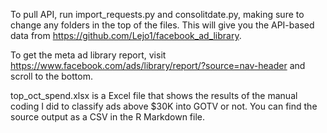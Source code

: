 To pull API, run import_requests.py and consolitdate.py, making sure to change any folders in the top of the files. This will give you the API-based data from https://github.com/Lejo1/facebook_ad_library.

To get the meta ad library report, visit https://www.facebook.com/ads/library/report/?source=nav-header and scroll to the bottom.

top_oct_spend.xlsx is a Excel file that shows the results of the manual coding I did to classify ads above $30K into GOTV or not. You can find the source output as a CSV in the R Markdown file.
